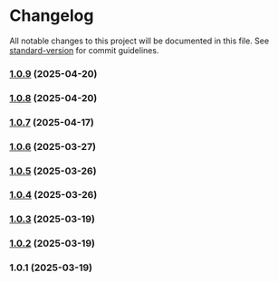 # Changelog

All notable changes to this project will be documented in this file. See [standard-version](https://github.com/conventional-changelog/standard-version) for commit guidelines.

### [1.0.9](https://github.com/omnizach/squirrel-noise/compare/v1.0.8...v1.0.9) (2025-04-20)

### [1.0.8](https://github.com/omnizach/squirrel-noise/compare/v1.0.7...v1.0.8) (2025-04-20)

### [1.0.7](https://github.com/omnizach/squirrel-noise/compare/v1.0.6...v1.0.7) (2025-04-17)

### [1.0.6](https://github.com/omnizach/squirrel-noise/compare/v1.0.5...v1.0.6) (2025-03-27)

### [1.0.5](https://github.com/omnizach/squirrel-noise/compare/v1.0.4...v1.0.5) (2025-03-26)

### [1.0.4](https://github.com/omnizach/squirrel-noise/compare/v1.0.3...v1.0.4) (2025-03-26)

### [1.0.3](https://github.com/omnizach/squirrel-noise/compare/v1.0.2...v1.0.3) (2025-03-19)

### [1.0.2](https://github.com/omnizach/squirrel-noise/compare/v1.0.1...v1.0.2) (2025-03-19)

### 1.0.1 (2025-03-19)
